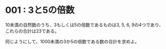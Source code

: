 # 001 : 3と5の倍数

10未満の自然数のうち、3もしくは5の倍数であるものは3, 5, 6, 9の4つであり、これらの合計は23である。

同じようにして、1000未満の3か5の倍数である数の合計を求めよ。

